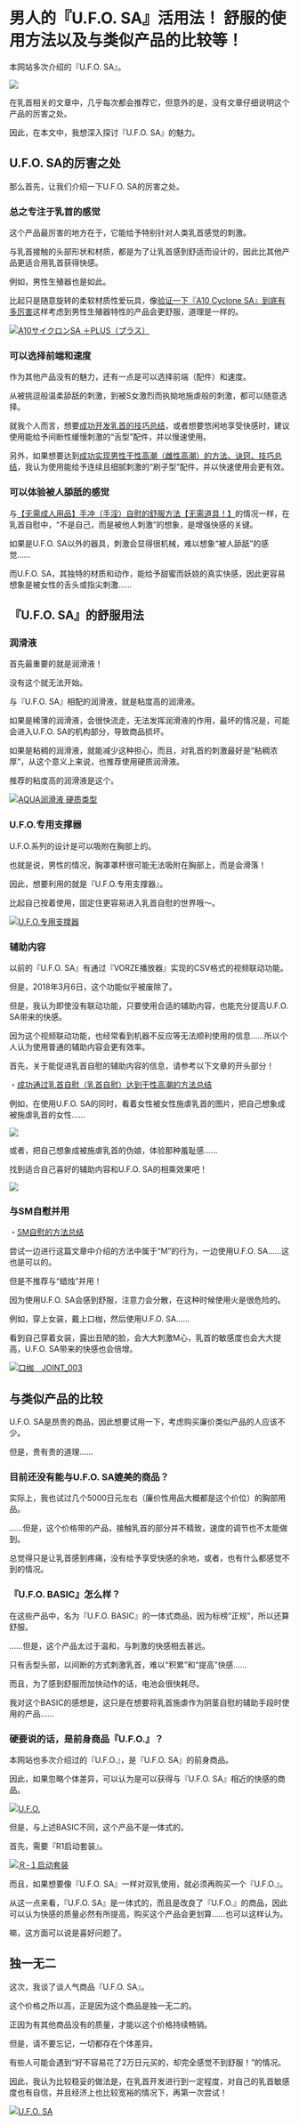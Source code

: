 # 男人的『U.F.O. SA』活用法！ 舒服的使用方法以及与类似产品的比较等！ [​](#男人的『u-f-o-sa』活用法-舒服的使用方法以及与类似产品的比较等)

本网站多次介绍的『U.F.O. SA』。

[![](https://img.e-nls.com/pict_af/1_1439794865_af_IAsYD.jpg)](https://www.e-nls.com/access.php?agency_id=af486217&fid=331)

在乳首相关的文章中，几乎每次都会推荐它，但意外的是，没有文章仔细说明这个产品的厉害之处。

因此，在本文中，我想深入探讨『U.F.O. SA』的魅力。

## U.F.O. SA的厉害之处 [​](#u-f-o-sa的厉害之处)

那么首先，让我们介绍一下U.F.O. SA的厉害之处。

### 总之专注于乳首的感觉 [​](#总之专注于乳首的感觉)

这个产品最厉害的地方在于，它能给予特别针对人类乳首感觉的刺激。

与乳首接触的头部形状和材质，都是为了让乳首感到舒适而设计的，因此比其他产品更适合用乳首获得快感。

例如，男性生殖器也是如此。

比起只是随意旋转的柔软材质性爱玩具，像[验证一下『A10 Cyclone SA』到底有多厉害](/onanie-a/a10sa001.html)这样考虑到男性生殖器特性的产品会更舒服，道理是一样的。

[![](https://img.e-nls.com/pict_pc/1_1532497696_m_Yt4O8.jpg)A10サイクロンSA ＋PLUS（プラス）](https://www.e-nls.com/access.php?agency_id=af486217&pcode=8676)

### 可以选择前端和速度 [​](#可以选择前端和速度)

作为其他产品没有的魅力，还有一点是可以选择前端（配件）和速度。

从被挑逗般温柔舔舐的刺激，到被S女激烈而执拗地施虐般的刺激，都可以随意选择。

就我个人而言，想要[成功开发乳首的技巧总结](/onanie-a/chikubi000.html)，或者想要悠闲地享受快感时，建议使用能给予间断性缓慢刺激的“舌型”配件，并以慢速使用。

另外，如果想要达到[成功实现男性干性高潮（雌性高潮）的方法、诀窍、技巧总结](/onanie-a/dry-orgasm002.html)，我认为使用能给予连续且细腻刺激的“刷子型”配件，并以快速使用会更有效。

### 可以体验被人舔舐的感觉 [​](#可以体验被人舔舐的感觉)

与[【无需成人用品】手冲（手淫）自慰的舒服方法【无需道具！】](/onanie-a/zoufuku001.html)的情况一样，在乳首自慰中，“不是自己，而是被他人刺激”的想象，是增强快感的关键。

如果是U.F.O. SA以外的器具，刺激会显得很机械，难以想象“被人舔舐”的感觉……

而U.F.O. SA，其独特的材质和动作，能给予甜蜜而妖娆的真实快感，因此更容易想象是被女性的舌头或指尖刺激……

## 『U.F.O. SA』的舒服用法 [​](#『u-f-o-sa』的舒服用法)

### 润滑液 [​](#润滑液)

首先最重要的就是润滑液！

没有这个就无法开始。

与『U.F.O. SA』相配的润滑液，就是粘度高的润滑液。

如果是稀薄的润滑液，会很快流走，无法发挥润滑液的作用，最坏的情况是，可能会进入U.F.O. SA的机构部分，导致商品损坏。

如果是粘稠的润滑液，就能减少这种担心，而且，对乳首的刺激最好是“粘稠浓厚”，从这个意义上来说，也推荐使用硬质润滑液。

推荐的粘度高的润滑液是这个。

[![](https://img.e-nls.com/pict_pc/1_1528076167_m_3ZuuP.jpg)AQUA润滑液 硬质类型](https://www.e-nls.com/access.php?agency_id=af486217&pcode=15063)

### U.F.O.专用支撑器 [​](#u-f-o-专用支撑器)

U.F.O.系列的设计是可以吸附在胸部上的。

也就是说，男性的情况，胸罩罩杯很可能无法吸附在胸部上，而是会滑落！

因此，想要利用的就是『U.F.O.专用支撑器』。

比起自己按着使用，固定住更容易进入乳首自慰的世界哦～。

[![](https://img.e-nls.com/pict_pc/1_1415163418_m_h7hXx.jpg)U.F.O.专用支撑器](https://www.e-nls.com/access.php?agency_id=af486217&pcode=7835-1)

### 辅助内容 [​](#辅助内容)

以前的『U.F.O. SA』有通过『VORZE播放器』实现的CSV格式的视频联动功能。

但是，2018年3月6日，这个功能似乎被废除了。

但是，我认为即使没有联动功能，只要使用合适的辅助内容，也能充分提高U.F.O. SA带来的快感。

因为这个视频联动功能，也经常看到机器不反应等无法顺利使用的信息……所以个人认为使用普通的辅助内容会更有效率。

首先，关于能促进乳首自慰的辅助内容的信息，请参考以下文章的开头部分！

・[成功通过乳首自慰（乳首自慰）达到干性高潮的方法总结](/onanie-a/chikubi017.html)

例如，在使用U.F.O. SA的同时，看着女性被女性施虐乳首的图片，把自己想象成被施虐乳首的女性……

[![](//img.dlsite.jp/modpub/images2/work/books/BJ166000/BJ165371_img_sam.jpg)](https://www.dlsite.com/books/dlaf/=/t/t/link/work/aid/onanie/id/BJ165371.html)

或者，把自己想象成被施虐乳首的伪娘，体验那种羞耻感……

找到适合自己喜好的辅助内容和U.F.O. SA的相乘效果吧！

[![](//img.dlsite.jp/modpub/images2/work/doujin/RJ261000/RJ260426_img_main.jpg)](https://www.dlsite.com/maniax/dlaf/=/t/i/link/work/aid/onanie/id/RJ260426.html)

### 与SM自慰并用 [​](#与sm自慰并用)

・[SM自慰的方法总结](/onanie-a/sm01.html)

尝试一边进行这篇文章中介绍的方法中属于“M”的行为，一边使用U.F.O. SA……这也是可以的。

但是不推荐与“蜡烛”并用！

因为使用U.F.O. SA会感到舒服，注意力会分散，在这种时候使用火是很危险的。

例如，穿上女装，戴上口枷，然后使用U.F.O. SA……

看到自己穿着女装，露出丑陋的脸，会大大刺激M心，乳首的敏感度也会大大提高，U.F.O. SA带来的快感也会倍增。

[![](https://img.e-nls.com/pict_pc/1_1355386537_m_xnqOj.jpg)口枷　JOINT\_003](https://www.e-nls.com/access.php?agency_id=af486217&pcode=SMJ003)

## 与类似产品的比较 [​](#与类似产品的比较)

U.F.O. SA是昂贵的商品，因此想要试用一下，考虑购买廉价类似产品的人应该不少。

但是，贵有贵的道理……

### 目前还没有能与U.F.O. SA媲美的商品？ [​](#目前还没有能与u-f-o-sa媲美的商品)

实际上，我也试过几个5000日元左右（廉价性用品大概都是这个价位）的胸部用品。

……但是，这个价格带的产品，接触乳首的部分并不精致，速度的调节也不太能做到。

总觉得只是让乳首感到疼痛，没有给予享受快感的余地，或者，也有什么都感觉不到的情况。

### 『U.F.O. BASIC』怎么样？ [​](#『u-f-o-basic』怎么样)

在这些产品中，名为『U.F.O. BASIC』的一体式商品，因为标榜“正规”，所以还算舒服。

……但是，这个产品太过于温和，与刺激的快感相去甚远。

只有舌型头部，以间断的方式刺激乳首，难以“积累”和“提高”快感……

而且，为了感到舒服而加快动作的话，电池会很快耗尽。

我对这个BASIC的感想是，这只是在想要将乳首施虐作为阴茎自慰的辅助手段时使用的产品……

### 硬要说的话，是前身商品『U.F.O.』？ [​](#硬要说的话-是前身商品『u-f-o-』)

本网站也多次介绍过的『U.F.O.』，是『U.F.O. SA』的前身商品。

因此，如果忽略个体差异，可以认为是可以获得与『U.F.O. SA』相近的快感的商品。

[![](https://img.e-nls.com/pict_pc/1_1294729372_m_msHpt.jpg)U.F.O.](https://www.e-nls.com/access.php?agency_id=af486217&pcode=5873)

但是，与上述BASIC不同，这个产品不是一体式的。

首先，需要『R1启动套装』。

[![](https://img.e-nls.com/pict_pc/1_1261031289_m_1_1199887944_m_04l.jpg)Ｒ-１启动套装](https://www.e-nls.com/access.php?agency_id=af486217&pcode=5235)

而且，如果想要像『U.F.O. SA』一样对双乳使用，就必须再购买一个『U.F.O.』。

从这一点来看，『U.F.O. SA』是一体式的，而且是改良了『U.F.O.』的商品，因此可以认为快感的质量必然有所提高，购买这个产品会更划算……也可以这样认为。

嘛，这方面可以说是喜好问题了。

## 独一无二 [​](#独一无二)

这次，我谈了谈人气商品『U.F.O. SA』。

这个价格之所以高，正是因为这个商品是独一无二的。

正因为有其他商品没有的质量，才能以这个价格持续畅销。

但是，请不要忘记，一切都存在个体差异。

有些人可能会遇到“好不容易花了2万日元买的，却完全感觉不到舒服！”的情况。

因此，我认为比较稳妥的做法是，在乳首开发进行到一定程度，对自己的乳首敏感度也有自信，并且经济上也比较宽裕的情况下，再第一次尝试！

[![](https://img.e-nls.com/pict_pc/1_1435719304_m_xjXoY.jpg)U.F.O. SA](https://www.e-nls.com/access.php?agency_id=af486217&pcode=7976)